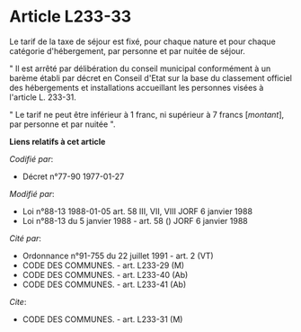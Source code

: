 # Article L233-33

Le tarif de la taxe de séjour est fixé, pour chaque nature et pour chaque catégorie d'hébergement, par personne et par nuitée
de séjour.

" Il est arrêté par délibération du conseil municipal conformément à un barème établi par décret en Conseil d'Etat sur la
base du classement officiel des hébergements et installations accueillant les personnes visées à l'article L. 233-31.

" Le tarif ne peut être inférieur à 1 franc, ni supérieur à 7 francs [*montant*], par personne et par nuitée ".

**Liens relatifs à cet article**

_Codifié par_:

  - Décret n°77-90 1977-01-27

_Modifié par_:

  - Loi n°88-13 1988-01-05 art. 58 III, VII, VIII JORF 6 janvier 1988
  - Loi n°88-13 du 5 janvier 1988 - art. 58 () JORF 6 janvier 1988

_Cité par_:

  - Ordonnance n°91-755 du 22 juillet 1991 - art. 2 (VT)
  - CODE DES COMMUNES. - art. L233-29 (M)
  - CODE DES COMMUNES. - art. L233-40 (Ab)
  - CODE DES COMMUNES. - art. L233-41 (Ab)

_Cite_:

  - CODE DES COMMUNES. - art. L233-31 (M)
